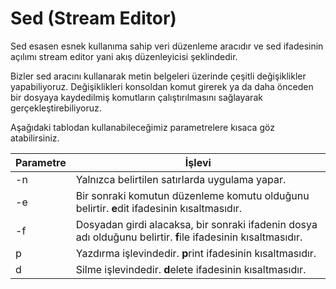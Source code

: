 Sed (Stream Editor)
=

Sed esasen esnek kullanıma sahip veri düzenleme aracıdır ve sed ifadesinin açılımı stream editor yani akış düzenleyicisi şeklindedir. 

Bizler sed aracını kullanarak metin belgeleri üzerinde çeşitli değişiklikler yapabiliyoruz. Değişiklikleri konsoldan komut girerek ya da daha önceden bir dosyaya kaydedilmiş komutların çalıştırılmasını sağlayarak gerçekleştirebiliyoruz.

Aşağıdaki tablodan kullanabileceğimiz parametrelere kısaca göz atabilirsiniz.

|Parametre|İşlevi|
|--|--|
|-n|Yalnızca belirtilen satırlarda uygulama yapar.|
|-e| Bir sonraki komutun düzenleme komutu olduğunu belirtir. **e**dit ifadesinin kısaltmasıdır.|
|-f| Dosyadan girdi alacaksa, bir sonraki ifadenin dosya adı olduğunu belirtir. **f**ile ifadesinin kısaltmasıdır.|
|p| Yazdırma işlevindedir. **p**rint ifadesinin kısaltmasıdır.|
|d| Silme işlevindedir. **d**elete ifadesinin kısaltmasıdır.|


